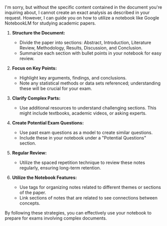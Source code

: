 I'm sorry, but without the specific content contained in the document you're inquiring about, I cannot create an exact analysis as described in your request. However, I can guide you on how to utilize a notebook like Google NotebookLM for studying academic papers.

1. **Structure the Document:**
   - Divide the paper into sections: Abstract, Introduction, Literature Review, Methodology, Results, Discussion, and Conclusion.
   - Summarize each section with bullet points in your notebook for easy review.

2. **Focus on Key Points:**
   - Highlight key arguments, findings, and conclusions.
   - Note any statistical methods or data sets referenced; understanding these will be crucial for your exam.

3. **Clarify Complex Parts:**
   - Use additional resources to understand challenging sections. This might include textbooks, academic videos, or asking experts.

4. **Create Potential Exam Questions:**
   - Use past exam questions as a model to create similar questions.
   - Include these in your notebook under a "Potential Questions" section.

5. **Regular Review:**
   - Utilize the spaced repetition technique to review these notes regularly, ensuring long-term retention.

6. **Utilize the Notebook Features:**
   - Use tags for organizing notes related to different themes or sections of the paper.
   - Link sections of notes that are related to see connections between concepts.

By following these strategies, you can effectively use your notebook to prepare for exams involving complex documents.